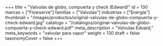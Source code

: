 +++
title = "Valvulas de globo, compuerta y check (Edward)"
id = 130
marcas = ["Flowserve"]
familias = ["Valvulas"]
industrias = ["Energía"]
thumbnail = "/images/productos/original-valvulas-de-globo-compuerta-y-check-edward.jpg"
catalogo = "/catalogos/original-valvulas-de-globo-compuerta-y-check-edward.pdf"
meta_description = "Valvulas Eduard,"
meta_keywords = "valvular para vapor"
weight = 130
draft = false
taxonomyCover = false
+++

